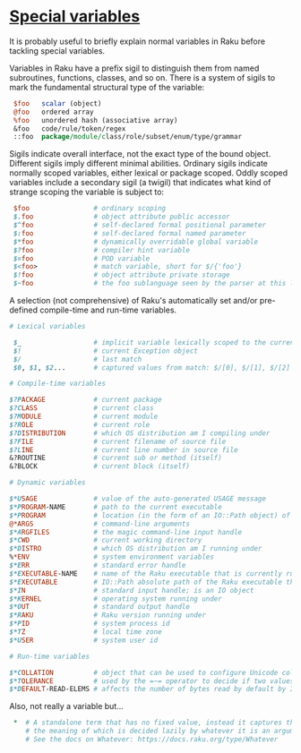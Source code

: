 [1]: https://rosettacode.org/wiki/Special_variables

# [Special variables][1]





It is probably useful to briefly explain normal variables in Raku before tackling special variables.



Variables in Raku have a prefix sigil to distinguish them from named subroutines, functions, classes, and so on. There is a system of sigils to mark the fundamental structural type of the variable:

```perl
 $foo   scalar (object)
 @foo   ordered array
 %foo   unordered hash (associative array)
 &foo   code/rule/token/regex
 ::foo  package/module/class/role/subset/enum/type/grammar
```


Sigils indicate overall interface, not the exact type of the bound object. Different sigils imply different minimal abilities. Ordinary sigils indicate normally scoped variables, either lexical or package scoped. Oddly scoped variables include a secondary sigil (a twigil) that indicates what kind of strange scoping the variable is subject to:

```perl
 $foo                # ordinary scoping
 $.foo               # object attribute public accessor
 $^foo               # self-declared formal positional parameter
 $:foo               # self-declared formal named parameter
 $*foo               # dynamically overridable global variable
 $?foo               # compiler hint variable
 $=foo               # POD variable
 $<foo>              # match variable, short for $/{'foo'}
 $!foo               # object attribute private storage
 $~foo               # the foo sublanguage seen by the parser at this lexical spot
```


A selection (not comprehensive) of Raku's automatically set and/or pre-defined compile-time and run-time variables.

```perl
# Lexical variables

 $_                  # implicit variable lexically scoped to the current block
 $!                  # current Exception object
 $/                  # last match
 $0, $1, $2...       # captured values from match: $/[0], $/[1], $/[2] ...

# Compile-time variables

$?PACKAGE            # current package
$?CLASS              # current class
$?MODULE             # current module
$?ROLE               # current role
$?DISTRIBUTION       # which OS distribution am I compiling under
$?FILE               # current filename of source file
$?LINE               # current line number in source file
&?ROUTINE            # current sub or method (itself)
&?BLOCK              # current block (itself)

# Dynamic variables

$*USAGE              # value of the auto-generated USAGE message
$*PROGRAM-NAME       # path to the current executable
$*PROGRAM            # location (in the form of an IO::Path object) of the Raku program being executed
@*ARGS               # command-line arguments
$*ARGFILES           # the magic command-line input handle
$*CWD                # current working directory
$*DISTRO             # which OS distribution am I running under
%*ENV                # system environment variables
$*ERR                # standard error handle
$*EXECUTABLE-NAME    # name of the Raku executable that is currently running
$*EXECUTABLE         # IO::Path absolute path of the Raku executable that is currently running
$*IN                 # standard input handle; is an IO object
$*KERNEL             # operating system running under
$*OUT                # standard output handle
$*RAKU               # Raku version running under
$*PID                # system process id
$*TZ                 # local time zone
$*USER               # system user id

# Run-time variables

$*COLLATION          # object that can be used to configure Unicode collation levels
$*TOLERANCE          # used by the =~= operator to decide if two values are approximately equal
$*DEFAULT-READ-ELEMS # affects the number of bytes read by default by IO::Handle.read
```


Also, not really a variable but...

```perl
 *  # A standalone term that has no fixed value, instead it captures the notion of "Whatever",
    # the meaning of which is decided lazily by whatever it is an argument to.
    # See the docs on Whatever: https://docs.raku.org/type/Whatever
```

